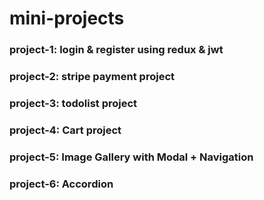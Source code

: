 # mini-projects

<h3>project-1: login & register using redux & jwt</h3>
<h3>project-2: stripe payment project</h3>
<h3>project-3: todolist project</h3>
<h3>project-4: Cart project</h3>
<h3>project-5: Image Gallery with Modal + Navigation</h3>
<h3>project-6: Accordion</h3>
